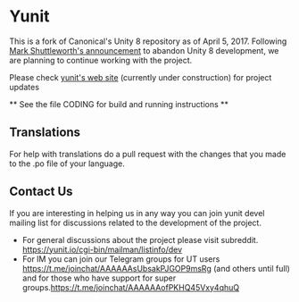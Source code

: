 # Yunit

This is a fork of Canonical's Unity 8 repository as of April 5, 2017. Following [Mark Shuttleworth's announcement](https://insights.ubuntu.com/2017/04/05/growing-ubuntu-for-cloud-and-iot-rather-than-phone-and-convergence/)  to abandon Unity 8 development, we are planning to continue working with the project.

Please check [yunit's web site](http://www.yunit.io) (currently under construction) for project updates
 
** See the file CODING for build and running instructions **
## Translations
For help with translations do a pull request with the changes that you made to the .po file of your language. 
## Contact Us

If you are interesting in helping us in any way you can join yunit devel mailing list for discussions related to the development of the project.
* For general discussions about the project please visit subreddit. https://yunit.io/cgi-bin/mailman/listinfo/dev
* For IM you can join our Telegram groups for UT users https://t.me/joinchat/AAAAAAsUbsakPJGOP9msRg (and others until full) and for those who have support for super groups.https://t.me/joinchat/AAAAAAofPKHQ45Vxy4qhuQ

